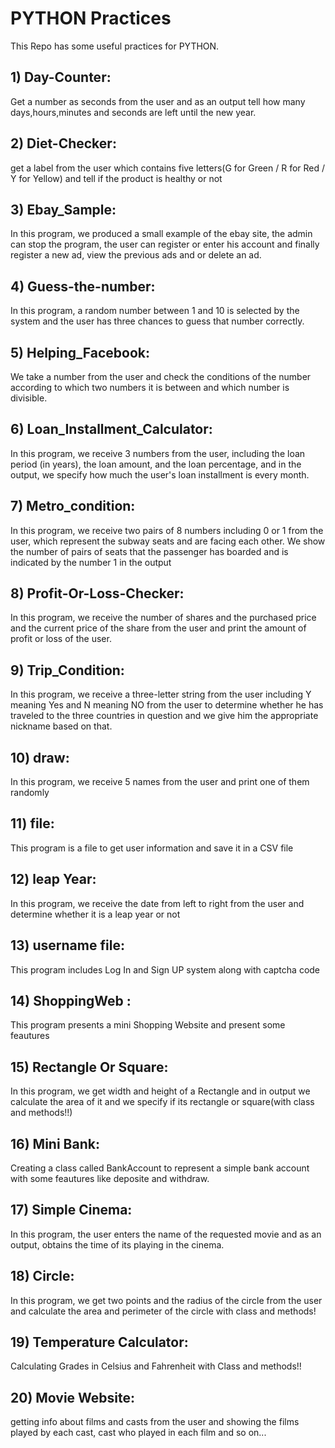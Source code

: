 # PYTHON Practices
This Repo has some useful practices for PYTHON.
## 1) Day-Counter:
Get a number as seconds from the user and as an output tell how many days,hours,minutes and seconds are left until the new year.

## 2) Diet-Checker:
get a label from the user which contains five letters(G for Green / R for Red / Y for Yellow) and tell if the product is healthy or not

## 3) Ebay_Sample:
In this program, we produced a small example of the ebay site, the admin can stop the program, the user can register or enter his account and finally register a new ad, view the previous ads and or delete an ad.

## 4) Guess-the-number:
In this program, a random number between 1 and 10 is selected by the system and the user has three chances to guess that number correctly.

## 5) Helping_Facebook:
We take a number from the user and check the conditions of the number according to which two numbers it is between and which number is divisible.

## 6) Loan_Installment_Calculator:
In this program, we receive 3 numbers from the user, including the loan period (in years), the loan amount, and the loan percentage, and in the output, we specify how much the user's loan installment is every month.

## 7) Metro_condition:
In this program, we receive two pairs of 8 numbers including 0 or 1 from the user, which represent the subway seats and are facing each other.
We show the number of pairs of seats that the passenger has boarded and is indicated by the number 1 in the output

## 8) Profit-Or-Loss-Checker:
In this program, we receive the number of shares and the purchased price and the current price of the share from the user and print the amount of profit or loss of the user.

## 9) Trip_Condition:
In this program, we receive a three-letter string from the user including Y meaning Yes and N meaning NO from the user to determine whether he has traveled to the three countries in question and we give him the appropriate nickname based on that.

## 10) draw:
In this program, we receive 5 names from the user and print one of them randomly

## 11) file:
This program is a file to get user information and save it in a CSV file

## 12) leap Year:
In this program, we receive the date from left to right from the user and determine whether it is a leap year or not

## 13) username file:
This program includes Log In and Sign UP system along with captcha code

## 14) ShoppingWeb :
This program presents a mini Shopping Website and present some feautures

## 15) Rectangle Or Square:
In this program, we get width and height of a Rectangle and in output we calculate the area of it and we specify if its rectangle or square(with class and methods!!)

## 16) Mini Bank:
Creating a class called BankAccount to represent a simple bank account with some feautures like deposite and withdraw.

## 17) Simple Cinema:
In this program, the user enters the name of the requested movie and as an output, obtains the time of its playing in the cinema.

## 18) Circle:
In this program, we get two points and the radius of the circle from the user and calculate the area and perimeter of the circle with class and methods!

## 19) Temperature Calculator:
Calculating Grades in Celsius and Fahrenheit with Class and methods!!

## 20) Movie Website:
getting info about films and casts from the user and showing the films played by each cast, cast who played in each film and so on...